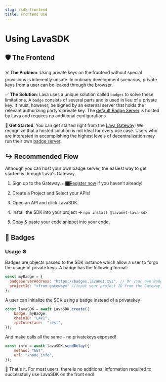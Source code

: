 ```yaml
---
slug: /sdk-frontend
title: Frontend Use
---
```

# Using LavaSDK 

## 🛡️ The Frontend 

☠️ **The Problem**:   Using private keys on the frontend without special provisions is inherently unsafe. In ordinary development scenarios, private keys from a user can be leaked through the browser. 

✅ **The Solution**:  Lava uses a unique solution called `badges` to solve these limitations. A `badge` consists of several parts and is used in lieu of a private key. It must, however, be signed by an external server that holds the relevant authorizing party's private key. The [default Badge Server](/badge-server#lava-badge-server-) is hosted by Lava and requires no additional configurations.

🚀 **Get Started**:  You can get started right from the [Lava Gateway](https://gateway.lavanet.xyz/?utm_source=sdk-frontend-page&utm_medium=docs&utm_campaign=docs-to-gateway)! We recognize that a hosted solution is not ideal for every use case. Users who are interested in accomplishing the highest levels of decentralization may run their own [badge server](/badge-server#running-a-badge-server-experimental-).


<center>



</center>

## ↪️ Recommended Flow

Although you can host your own badge server, the easiest way to get started is through Lava's Gateway. 
1. Sign up to the Gateway. 👉🏿[Register now](https://gateway.lavanet.xyz/?utm_source=sdk-frontend-page&utm_medium=docs&utm_campaign=docs-to-gateway) if you haven’t already!

2. Create a Project and Select your APIs!

3. Open an API and click LavaSDK.

3. Install the SDK into your project -> `npm install @lavanet-lava-sdk`

4. Copy & paste your code snippet into your code.


## 📛 Badges

### Usage ⚙️

Badges are objects passed to the SDK instance which allow a user to forgo the usage of private keys.  A badge has the following format:

```jsx
const myBadge = {
  badgeServerAddress: "https://badges.lavanet.xyz", // Or your own Badge-Server URL
  projectId: "<from gateway>" //input your project ID from the Gateway or custom setup
};
```

A user can initialize the SDK using a badge instead of a privatekey

```jsx
const lavaSDK = await LavaSDK.create({
    badge: myBadge,
    chainID: "LAV1",
    rpcInterface:  "rest",
});
```

And make calls all the same - no privatekeys exposed!

```jsx
const info = await lavaSDK.sendRelay({
    method: "GET",
    url: "/node_info",
});
```

🚀 That's it. For most users, there is no additional information required to successfully use LavaSDK on the front end!